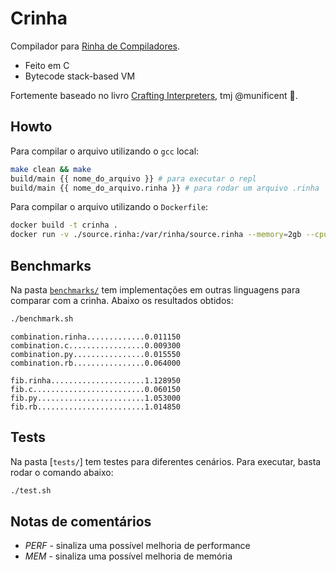 # Crinha

Compilador para [Rinha de Compiladores](https://github.com/aripiprazole/rinha-de-compiler).
- Feito em C
- Bytecode stack-based VM

Fortemente baseado no livro [Crafting Interpreters](https://craftinginterpreters.com/), tmj @munificent 🤙.

## Howto

Para compilar o arquivo utilizando o `gcc` local:
```sh
make clean && make
build/main {{ nome_do_arquivo }} # para executar o repl
build/main {{ nome_do_arquivo.rinha }} # para rodar um arquivo .rinha
```

Para compilar o arquivo utilizando o `Dockerfile`:
```sh
docker build -t crinha .
docker run -v ./source.rinha:/var/rinha/source.rinha --memory=2gb --cpus=2 -it crinha
```

## Benchmarks

Na pasta [`benchmarks/`](benchmarks/) tem implementações em outras linguagens para comparar com a crinha. Abaixo os resultados obtidos:

```bash
./benchmark.sh
```

```text
combination.rinha.............0.011150
combination.c.................0.009300
combination.py................0.015550
combination.rb................0.064000

fib.rinha.....................1.128950
fib.c.........................0.060150
fib.py........................1.053000
fib.rb........................1.014850
```

## Tests

Na pasta [`tests/`] tem testes para diferentes cenários. Para executar, basta rodar o comando abaixo:

```bash
./test.sh
```

## Notas de comentários
- _PERF_ - sinaliza uma possível melhoria de performance
- _MEM_ - sinaliza uma possível melhoria de memória